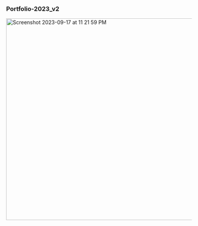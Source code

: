 ### Portfolio-2023_v2
<img width="547" alt="Screenshot 2023-09-17 at 11 21 59 PM" src="https://github.com/brandonmitchell217/portfolio-2023_v2/assets/63177179/27e5714b-0e99-48ea-a234-643f087e91ba">
